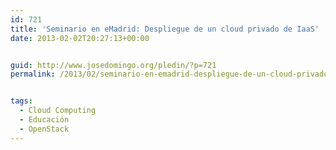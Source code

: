 ```yaml
---
id: 721
title: 'Seminario en eMadrid: Despliegue de un cloud privado de IaaS'
date: 2013-02-02T20:27:13+00:00


guid: http://www.josedomingo.org/pledin/?p=721
permalink: /2013/02/seminario-en-emadrid-despliegue-de-un-cloud-privado-de-iaas/


tags:
  - Cloud Computing
  - Educación
  - OpenStack
---
```


